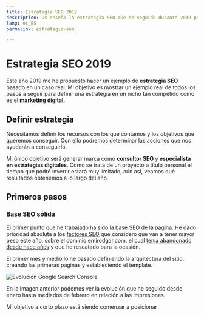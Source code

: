 ```yaml
---
title: Estrategia SEO 2019
description: Os enseño la estrategia SEO que he seguido durante 2019 para posicionarme
lang: es_ES
permalink: estrategia-seo

---
```


# Estrategia SEO 2019

Este año 2019 me he propuesto hacer un ejemplo de **estrategia SEO** basado en un caso real. Mi objetivo es mostrar un ejemplo real de todos los pasos a seguir para definir una estrategia en un nicho tan competido como es el **marketing digital**.

## Definir estrategia

Necesitamos definir los recursos con los que contamos y los objetivos que queremos conseguir. Con ello podremos determinar las acciones que nos ayudarán a conseguirlo.

Mi único objetivo será generar marca como **consultor SEO** y **especialista en estrategias digitales**. Como se trata de un proyecto a título personal el tiempo que podré invertir estará muy limitado, aún así, veamos qué resultados obtenemos a lo largo del año.

## Primeros pasos

### Base SEO sólida

El primer punto que he trabajado ha sido la base SEO de la página. He dado prioridad absoluta a los [factores SEO](factores-se) que considero que van a tener mayor peso este año. sobre el dominio emirodgar.com, el cual [tenía abandonado desde hace años](https://twitter.com/Emirodgar/status/1095273190971113473) y que he rescatado para la ocasión.

El primer mes y medio lo he pasado definiendo la arquitectura del sitio, creando las primeras páginas y estableciendo el template.

![Evolución Google Search Console](https://i.imgur.com/MVStSCU.png)

En la imagen anterior podemos ver la evolución que he seguido desde enero hasta mediados de febrero en relación a las impresiones.

Mi objetivo a corto plazo está siendo comenzar a posicionar


<!--stackedit_data:
eyJoaXN0b3J5IjpbLTE5NDA3NDU4MTgsLTUxODM0ODIwMiwtMT
k4NDU0NzMzOSwtNTgwMDM0ODU1LC0xNjY2NTU3NjQwXX0=
-->